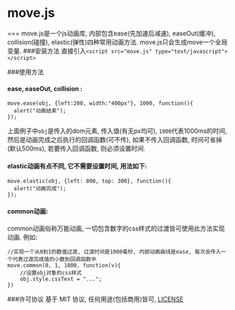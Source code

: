 # move.js
===
move.js是一个js动画库, 内部包含ease(先加速后减速), easeOut(缓冲), collision(碰撞), elastic(弹性)四种常用动画方法. move.js只会生成move一个全局变量.
###安装方法
直接引入```<script src="move.js" type="text/javascript"></script>```

###使用方法
#### ease, easeOut, collision : 
```
move.ease(obj, {left:200, width:"400px"}, 1000, function(){
  alert("动画结束");
});
```
上面例子中```obj```是传入的dom元素, 传入值(有无px均可), ```1000```代表1000ms的时间, 然后是动画完成之后执行的回调函数(可不传), 如果不传入回调函数, 时间可省掉(默认500ms), 若要传入回调函数, 则必须设置时间.


#### elastic动画有点不同, 它不需要设置时间, 用法如下:
```
move.elastic(obj, {left: 800, top: 300}, function(){
  alert("动画完成");
});
```

#### common动画:
common动画俗称万能动画, 一切包含数字的css样式的过渡皆可使用此方法实现动画.
例如:
```
//实现一个从0到1的数值过渡, 过渡时间是1000毫秒, 内部动画曲线是ease, 每次会传入一个代表过渡完成值的小数到回调函数中
move.common(0, 1, 1000, function(v){
	//设置obj对象的css样式
	obj.style.cssText = "...";
})
```


###许可协议
基于 MIT 协议, 任何用途(包括商用)皆可, [LICENSE](https://github.com/flfwzgl/move.js/blob/master/LICENSE)
